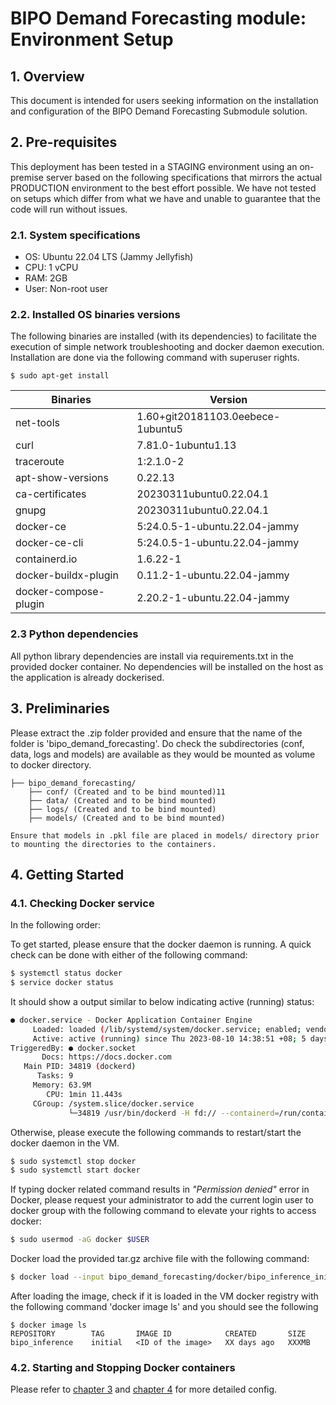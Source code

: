# BIPO Demand Forecasting module: Environment Setup

## 1. Overview

This document is intended for users seeking information on the installation and configuration of the BIPO Demand Forecasting Submodule solution.

## 2. Pre-requisites

This deployment has been tested in a STAGING environment using an on-premise server based on the following specifications that mirrors the actual PRODUCTION environment to the best effort possible. We have not tested on setups which differ from what we have and unable to guarantee that the code will run without issues.

### 2.1. System specifications

 - OS: Ubuntu 22.04 LTS (Jammy Jellyfish)
 - CPU: 1 vCPU
 - RAM: 2GB
 - User: Non-root user

### 2.2. Installed OS binaries versions 

The following binaries are installed (with its dependencies) to facilitate the execution of simple network troubleshooting and docker daemon execution. Installation are done via the following command with superuser rights.

```
$ sudo apt-get install
```

|Binaries|Version|
| - | - |
|net-tools|1.60+git20181103.0eebece-1ubuntu5|
|curl|7.81.0-1ubuntu1.13|
|traceroute|1:2.1.0-2|
|apt-show-versions|0.22.13|
|ca-certificates|20230311ubuntu0.22.04.1|
|gnupg|20230311ubuntu0.22.04.1|
|docker-ce|5:24.0.5-1-ubuntu.22.04-jammy|
|docker-ce-cli|5:24.0.5-1-ubuntu.22.04-jammy|
|containerd.io|1.6.22-1|
|docker-buildx-plugin|0.11.2-1-ubuntu.22.04-jammy|
|docker-compose-plugin|2.20.2-1-ubuntu.22.04-jammy|

### 2.3 Python dependencies

All python library dependencies are install via requirements.txt in the provided docker container. No dependencies will be installed on the host as the application is already dockerised.

## 3. Preliminaries

Please extract the .zip folder provided and ensure that the name of the folder is 'bipo_demand_forecasting'. Do check the subdirectories (conf, data, logs and models) are available as they would be mounted as volume to docker directory.
```
├── bipo_demand_forecasting/
    ├── conf/ (Created and to be bind mounted)11
    ├── data/ (Created and to be bind mounted)
    ├── logs/ (Created and to be bind mounted)
    ├── models/ (Created and to be bind mounted)

Ensure that models in .pkl file are placed in models/ directory prior to mounting the directories to the containers.
```
## 4. Getting Started

### 4.1. Checking Docker service

In the following order: 

To get started, please ensure that the docker daemon is running. A quick check can be done with either of the following command:
``` bash
$ systemctl status docker
$ service docker status
```

It should show a output similar to below indicating active (running) status:
``` bash
● docker.service - Docker Application Container Engine
     Loaded: loaded (/lib/systemd/system/docker.service; enabled; vendor preset: enabled)
     Active: active (running) since Thu 2023-08-10 14:38:51 +08; 5 days ago
TriggeredBy: ● docker.socket
       Docs: https://docs.docker.com
   Main PID: 34819 (dockerd)
      Tasks: 9
     Memory: 63.9M
        CPU: 1min 11.443s
     CGroup: /system.slice/docker.service
             └─34819 /usr/bin/dockerd -H fd:// --containerd=/run/containerd/containerd.sock
```

Otherwise, please execute the following commands to restart/start the docker daemon in the VM.

``` bash
$ sudo systemctl stop docker
$ sudo systemctl start docker
```


If typing docker related command results in *"Permission denied"* error in Docker, please request your administrator to add the current login user to docker group with the following command to elevate your rights to access docker:

``` bash
$ sudo usermod -aG docker $USER
```

Docker load the provided tar.gz archive file with the following command:
``` bash
$ docker load --input bipo_demand_forecasting/docker/bipo_inference_initial.tar
```

After loading the image, check if it is loaded in the VM docker registry with the following command 'docker image ls' and you should see the following
```
$ docker image ls
REPOSITORY        TAG       IMAGE ID            CREATED       SIZE
bipo_inference    initial   <ID of the image>   XX days ago   XXXMB
```

### 4.2. Starting and Stopping Docker containers

Please refer to [chapter 3](./3-inference-module.md) and [chapter 4](./4-endpoint.md) for more detailed config.